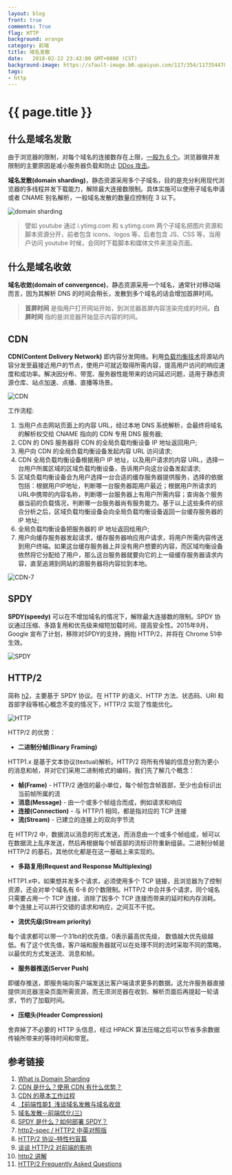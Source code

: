```yaml
---
layout: blog
front: true
comments: True
flag: HTTP
background: orange
category: 前端
title: 域名发散
date:   2018-02-22 23:42:00 GMT+0800 (CST)
background-image: https://sfault-image.b0.upaiyun.com/117/354/117354478-56fecc31ed57e_articlex
tags:
- http
---
```

# {{ page.title }}

## 什么是域名发散

由于浏览器的限制，对每个域名的连接数存在上限，[一般为 6 个](http://www.browserscope.org/?category=network)。浏览器做并发限制的主要原因是减小服务器负载和防止 [DDos 攻击](https://zh.wikipedia.org/wiki/%E9%98%BB%E6%96%B7%E6%9C%8D%E5%8B%99%E6%94%BB%E6%93%8A)。

**域名发散(domain sharding)**，静态资源采用多个子域名，目的是充分利用现代浏览器的多线程并发下载能力，解除最大连接数限制。具体实施可以使用子域名申请或者 CNAME 别名解析，一般域名发散的数量应控制在 3 以下。

![domain sharding](https://blog.stackpath.com/hubfs/Glossary/domain-sharding-1.gif?t=1519237512138)

> 譬如 youtube 通过 i.ytimg.com 和 s.ytimg.com 两个子域名把图片资源和脚本资源分开，前者包含 icons、logos 等，后者包含 JS、CSS 等，当用户访问 youtube 时候，会同时下载脚本和媒体文件来渲染页面。

## 什么是域名收敛

**域名收敛(domain of convergence)**，静态资源采用一个域名，通常针对移动端而言，因为其解析 DNS 的时间会稍长，发散到多个域名的话会增加首屏时间。

> **首屏时间** 是指用户打开网站开始，到浏览器首屏内容渲染完成的时间。**白屏时间** 指的是浏览器开始显示内容的时间。

## CDN

**CDN(Content Delivery Network)** 即内容分发网络。利用[负载均衡技术](https://zh.wikipedia.org/wiki/%E8%B4%9F%E8%BD%BD%E5%9D%87%E8%A1%A1)将源站内容分发至最接近用户的节点，使用户可就近取得所需内容，提高用户访问的响应速度和成功率。解决因分布、带宽、服务器性能带来的访问延迟问题，适用于静态资源仓库、站点加速、点播、直播等场景。

![CDN](https://pic1.zhimg.com/80/v2-7d4409a2d13943df2ca9c15defaec8c6_hd.jpg)

工作流程:

1. 当用户点击网站页面上的内容 URL，经过本地 DNS 系统解析，会最终将域名的解析权交给 CNAME 指向的 CDN 专用 DNS 服务器;
2. CDN 的 DNS 服务器将 CDN 的全局负载均衡设备 IP 地址返回用户;
3. 用户向 CDN 的全局负载均衡设备发起内容 URL 访问请求;
4. CDN 全局负载均衡设备根据用户 IP 地址，以及用户请求的内容 URL，选择一台用户所属区域的区域负载均衡设备，告诉用户向这台设备发起请求;
5. 区域负载均衡设备会为用户选择一台合适的缓存服务器提供服务，选择的依据包括：根据用户IP地址，判断哪一台服务器距用户最近；根据用户所请求的URL中携带的内容名称，判断哪一台服务器上有用户所需内容；查询各个服务器当前的负载情况，判断哪一台服务器尚有服务能力。基于以上这些条件的综合分析之后，区域负载均衡设备会向全局负载均衡设备返回一台缓存服务器的 IP 地址;
6. 全局负载均衡设备把服务器的 IP 地址返回给用户;
7. 用户向缓存服务器发起请求，缓存服务器响应用户请求，将用户所需内容传送到用户终端。如果这台缓存服务器上并没有用户想要的内容，而区域均衡设备依然将它分配给了用户，那么这台服务器就要向它的上一级缓存服务器请求内容，直至追溯到网站的源服务器将内容拉到本地。

![CDN-7](https://pic2.zhimg.com/80/049b124feb55100ff2f147b768ad4c8b_hd.jpg)

## SPDY

**SPDY(speedy)** 可以在不增加域名的情况下，解除最大连接数的限制。SPDY 协议通过压缩、多路复用和优先级来缩短加载时间，提高安全性。2015年9月，Google 宣布了计划，移除对SPDY的支持，拥抱 HTTP/2，并将在 Chrome 51中生效。

![SPDY](https://camo.githubusercontent.com/d7571ae59436c10b44b8b739ae09ee043bc78bde/687474703a2f2f696d61676573323031352e636e626c6f67732e636f6d2f626c6f672f3630383738322f3230313630342f3630383738322d32303136303430373230303030353331322d323130353734363430342e706e67)

## HTTP/2

简称 [h2](https://zh.wikipedia.org/wiki/HTTP/2)，主要基于 SPDY 协议。在 HTTP 的语义、HTTP 方法、状态码、URI 和首部字段等核心概念不变的情况下，HTTP/2 实现了性能优化。

![HTTP](http://img.mp.itc.cn/upload/20170731/1e77ec4574774711975f3bab2b339c40.jpg)

HTTP/2 的优势：

* **二进制分帧(Binary Framing)**

HTTP1.x 是基于文本协议(textual)解析。HTTP/2 将所有传输的信息分割为更小的消息和帧，并对它们采用二进制格式的编码，我们先了解几个概念：

* **帧(Frame)** - HTTP/2 通信的最小单位，每个帧包含帧首部，至少也会标识出当前帧所属的流
* **消息(Message)** - 由一个或多个帧组合而成，例如请求和响应
* **连接(Connection)** - 与 HTTP/1 相同，都是指对应的 TCP 连接
* **流(Stream)** - 已建立的连接上的双向字节流

在 HTTP/2 中，数据流以消息的形式发送，而消息由一个或多个帧组成，帧可以在数据流上乱序发送，然后再根据每个帧首部的流标识符重新组装。二进制分帧是 HTTP/2 的基石，其他优化都是在这一基础上来实现的。

* **多路复用(Request and Response Multiplexing)**

HTTP1.x中，如果想并发多个请求，必须使用多个 TCP 链接，且浏览器为了控制资源，还会对单个域名有 6-8 的个数限制。HTTP/2 中合并多个请求，同个域名只需要占用一个 TCP 连接，消除了因多个 TCP 连接而带来的延时和内存消耗。单个连接上可以并行交错的请求和响应，之间互不干扰。

* **流优先级(Stream priority)**

每个请求都可以带一个31bit的优先值，0表示最高优先级， 数值越大优先级越低。有了这个优先值，客户端和服务器就可以在处理不同的流时采取不同的策略，以最优的方式发送流、消息和帧。

* **服务器推送(Server Push)**

即缓存推送，即服务端向客户端发送比客户端请求更多的数据。这允许服务器直接提供浏览器渲染页面所需资源，而无须浏览器在收到、解析页面后再提起一轮请求，节约了加载时间。

* **压缩头(Header Compression)**

舍弃掉了不必要的 HTTP 头信息，经过 HPACK 算法压缩之后可以节省多余数据传输所带来的等待时间和带宽。

## 参考链接

1. [What is Domain Sharding](https://blog.stackpath.com/glossary/domain-sharding/)
1. [CDN 是什么？使用 CDN 有什么优势？](https://www.zhihu.com/question/36514327?rf=37353035)
1. [CDN 的基本工作过程](http://book.51cto.com/art/201205/338756.htm)
1. [【前端性能】浅谈域名发散与域名收敛](https://github.com/chokcoco/cnblogsArticle/issues/1)
1. [域名发散--前端优化(三)](https://segmentfault.com/a/1190000004647665)
1. [SPDY 是什么？如何部署 SPDY？](http://www.geekpark.net/news/158198)
1. [http2-spec / HTTP2 中英对照版](https://github.com/fex-team/http2-spec/blob/master/HTTP2%E4%B8%AD%E8%8B%B1%E5%AF%B9%E7%85%A7%E7%89%88%2806-29%29.md)
1. [HTTP/2 协议–特性扫盲篇](https://www.cnblogs.com/yingsmirk/p/5248506.html)
1. [谈谈 HTTP/2 对前端的影响](http://hectorguo.com/zh/http2-starter/)
1. [http2 讲解](https://ye11ow.gitbooks.io/http2-explained/content/part1.html)
1. [HTTP/2 Frequently Asked Questions](https://http2.github.io/faq/#why-is-http2-multiplexed)